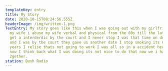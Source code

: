 ```yaml
---
templateKey: entry
title: My Story
date: 2020-10-15T08:24:56.555Z
headerImage: /img/written-1.png
TextEntry: My story goes like this when I was going out with my girlfriend now
  my wife i abuse my wife verbal and physical from the 80s till the late 90s she
  get a interderdic by the court and I never stop I was that time on drugs heavy
  and I was by the court they gave us another date I stop smoking its now 15
  years I relise thats not going to work I was all so in a accident heup problem
  now I think back what I was doing its not nice to do that now we i happy
  2gether.
station: Bush Radio
---
```

